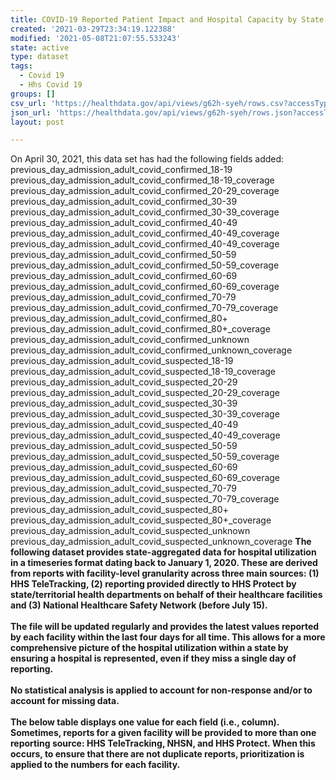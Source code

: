 ```yaml
---
title: COVID-19 Reported Patient Impact and Hospital Capacity by State Timeseries
created: '2021-03-29T23:34:19.122388'
modified: '2021-05-08T21:07:55.533243'
state: active
type: dataset
tags:
  - Covid 19
  - Hhs Covid 19
groups: []
csv_url: 'https://healthdata.gov/api/views/g62h-syeh/rows.csv?accessType=DOWNLOAD'
json_url: 'https://healthdata.gov/api/views/g62h-syeh/rows.json?accessType=DOWNLOAD'
layout: post

---
```

On April 30, 2021, this data set has had the following fields added:
previous_day_admission_adult_covid_confirmed_18-19
previous_day_admission_adult_covid_confirmed_18-19_coverage
previous_day_admission_adult_covid_confirmed_20-29_coverage
previous_day_admission_adult_covid_confirmed_30-39
previous_day_admission_adult_covid_confirmed_30-39_coverage
previous_day_admission_adult_covid_confirmed_40-49
previous_day_admission_adult_covid_confirmed_40-49_coverage
previous_day_admission_adult_covid_confirmed_40-49_coverage
previous_day_admission_adult_covid_confirmed_50-59
previous_day_admission_adult_covid_confirmed_50-59_coverage
previous_day_admission_adult_covid_confirmed_60-69
previous_day_admission_adult_covid_confirmed_60-69_coverage
previous_day_admission_adult_covid_confirmed_70-79
previous_day_admission_adult_covid_confirmed_70-79_coverage
previous_day_admission_adult_covid_confirmed_80+
previous_day_admission_adult_covid_confirmed_80+_coverage
previous_day_admission_adult_covid_confirmed_unknown
previous_day_admission_adult_covid_confirmed_unknown_coverage
previous_day_admission_adult_covid_suspected_18-19
previous_day_admission_adult_covid_suspected_18-19_coverage
previous_day_admission_adult_covid_suspected_20-29
previous_day_admission_adult_covid_suspected_20-29_coverage
previous_day_admission_adult_covid_suspected_30-39
previous_day_admission_adult_covid_suspected_30-39_coverage
previous_day_admission_adult_covid_suspected_40-49
previous_day_admission_adult_covid_suspected_40-49_coverage
previous_day_admission_adult_covid_suspected_50-59
previous_day_admission_adult_covid_suspected_50-59_coverage
previous_day_admission_adult_covid_suspected_60-69
previous_day_admission_adult_covid_suspected_60-69_coverage
previous_day_admission_adult_covid_suspected_70-79
previous_day_admission_adult_covid_suspected_70-79_coverage
previous_day_admission_adult_covid_suspected_80+
previous_day_admission_adult_covid_suspected_80+_coverage
previous_day_admission_adult_covid_suspected_unknown
previous_day_admission_adult_covid_suspected_unknown_coverage
<b>
The following dataset provides state-aggregated data for hospital utilization <b>in a timeseries format</b> dating back to January 1, 2020. These are derived from reports with facility-level granularity across three main sources: (1) HHS TeleTracking, (2) reporting provided directly to HHS Protect by state/territorial health departments on behalf of their healthcare facilities and (3) National Healthcare Safety Network (before July 15).
<br>
<br>The file will be updated regularly and provides the latest values reported by each facility within the last four days for all time. This allows for a more comprehensive picture of the hospital utilization within a state by ensuring a hospital is represented, even if they miss a single day of reporting.
<br>
<br>No statistical analysis is applied to account for non-response and/or to account for missing data.
<br>
<br>The below table displays one value for each field (i.e., column). Sometimes, reports for a given facility will be provided to more than one reporting source: HHS TeleTracking, NHSN, and HHS Protect. When this occurs, to ensure that there are not duplicate reports, prioritization is applied to the numbers for each facility.
